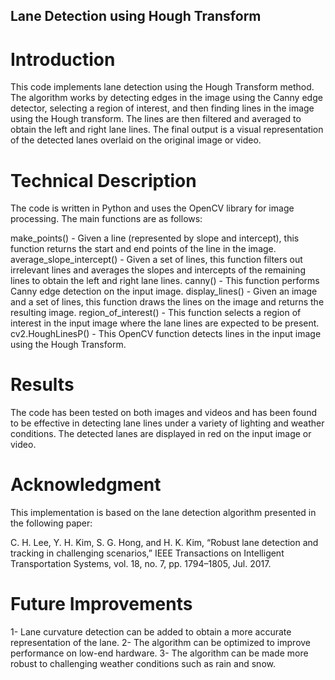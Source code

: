 ## Lane Detection using Hough Transform
# Introduction
This code implements lane detection using the Hough Transform method. The algorithm works by detecting edges in the image using the Canny edge detector, selecting a region of interest, and then finding lines in the image using the Hough transform. The lines are then filtered and averaged to obtain the left and right lane lines. The final output is a visual representation of the detected lanes overlaid on the original image or video.

# Technical Description
The code is written in Python and uses the OpenCV library for image processing. The main functions are as follows:

make_points() - Given a line (represented by slope and intercept), this function returns the start and end points of the line in the image.
average_slope_intercept() - Given a set of lines, this function filters out irrelevant lines and averages the slopes and intercepts of the remaining lines to obtain the left and right lane lines.
canny() - This function performs Canny edge detection on the input image.
display_lines() - Given an image and a set of lines, this function draws the lines on the image and returns the resulting image.
region_of_interest() - This function selects a region of interest in the input image where the lane lines are expected to be present.
cv2.HoughLinesP() - This OpenCV function detects lines in the input image using the Hough Transform.
# Results
The code has been tested on both images and videos and has been found to be effective in detecting lane lines under a variety of lighting and weather conditions. The detected lanes are displayed in red on the input image or video.

# Acknowledgment
This implementation is based on the lane detection algorithm presented in the following paper:

C. H. Lee, Y. H. Kim, S. G. Hong, and H. K. Kim, “Robust lane detection and tracking in challenging scenarios,” IEEE Transactions on Intelligent Transportation Systems, vol. 18, no. 7, pp. 1794–1805, Jul. 2017.

# Future Improvements
1- Lane curvature detection can be added to obtain a more accurate representation of the lane.
2- The algorithm can be optimized to improve performance on low-end hardware.
3- The algorithm can be made more robust to challenging weather conditions such as rain and snow.
